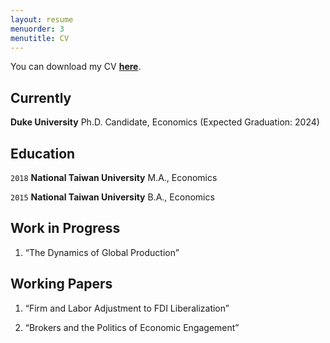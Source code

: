 ```yaml
---
layout: resume
menuorder: 3
menutitle: CV
---
```



You can download my CV <a href="https://sungjuwu.github.io/CV_sungjuwu.pdf" target="_blank"><b>here</b></a>.

## Currently

__Duke University__ Ph.D. Candidate, Economics (Expected Graduation: 2024)

## Education

`2018`
__National Taiwan University__
M.A., Economics

`2015`
__National Taiwan University__
B.A., Economics 

## Work in Progress

1. “The Dynamics of Global Production”

## Working Papers

1. “Firm and Labor Adjustment to FDI Liberalization”

2. “Brokers and the Politics of Economic Engagement”



<!-- ### Footer

Last updated: April 2022 -->


